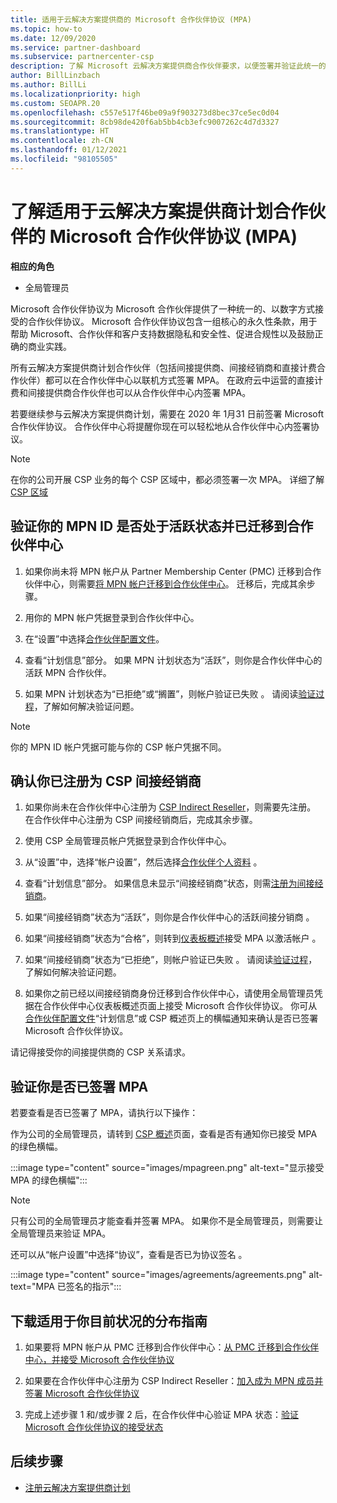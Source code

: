 ```yaml
---
title: 适用于云解决方案提供商的 Microsoft 合作伙伴协议 (MPA)
ms.topic: how-to
ms.date: 12/09/2020
ms.service: partner-dashboard
ms.subservice: partnercenter-csp
description: 了解 Microsoft 云解决方案提供商合作伙伴要求，以便签署并验证此统一的、以数字方式接受的 Microsoft 合作伙伴协议 (MPA)。
author: BillLinzbach
ms.author: BillLi
ms.localizationpriority: high
ms.custom: SEOAPR.20
ms.openlocfilehash: c557e517f46be09a9f903273d8bec37ce5ec0d04
ms.sourcegitcommit: 8cb98de420f6ab5bb4cb3efc9007262c4d7d3327
ms.translationtype: HT
ms.contentlocale: zh-CN
ms.lasthandoff: 01/12/2021
ms.locfileid: "98105505"
---
```

# <a name="learn-about-the-microsoft-partner-agreement-mpa-for-csp-program-partners"></a>了解适用于云解决方案提供商计划合作伙伴的 Microsoft 合作伙伴协议 (MPA)

**相应的角色**

- 全局管理员

Microsoft 合作伙伴协议为 Microsoft 合作伙伴提供了一种统一的、以数字方式接受的合作伙伴协议。 Microsoft 合作伙伴协议包含一组核心的永久性条款，用于帮助 Microsoft、合作伙伴和客户支持数据隐私和安全性、促进合规性以及鼓励正确的商业实践。

所有云解决方案提供商计划合作伙伴（包括间接提供商、间接经销商和直接计费合作伙伴）都可以在合作伙伴中心以联机方式签署 MPA。 在政府云中运营的直接计费和间接提供商合作伙伴也可以从合作伙伴中心内签署 MPA。

若要继续参与云解决方案提供商计划，需要在 2020 年 1月31 日前签署 Microsoft 合作伙伴协议。 合作伙伴中心将提醒你现在可以轻松地从合作伙伴中心内签署协议。

>[!NOTE]
>在你的公司开展 CSP 业务的每个 CSP 区域中，都必须签署一次 MPA。 详细了解 [CSP 区域](regional-authorization-overview.md) 

## <a name="verify-your-mpn-id-is-active-and-migrated-to-partner-center"></a>验证你的 MPN ID 是否处于活跃状态并已迁移到合作伙伴中心

1. 如果你尚未将 MPN 帐户从 Partner Membership Center (PMC) 迁移到合作伙伴中心，则需要[将 MPN 帐户迁移到合作伙伴中心](move-pmc-pc-map.md)。 迁移后，完成其余步骤。 

1. 用你的 MPN 帐户凭据登录到合作伙伴中心。
 
1. 在“设置”中选择[合作伙伴配置文件](https://partner.microsoft.com/pcv/accountsettings/connectedpartnerprofile)。

1. 查看“计划信息”部分。 如果 MPN 计划状态为“活跃”，则你是合作伙伴中心的活跃 MPN 合作伙伴。
 
1. 如果 MPN 计划状态为“已拒绝”或“搁置”，则帐户验证已失败 。 请阅读[验证过程](verification-responses.md)，了解如何解决验证问题。



>[!NOTE]
>你的 MPN ID 帐户凭据可能与你的 CSP 帐户凭据不同。

## <a name="confirm-you-are-enrolled-as-a-csp-indirect-reseller"></a>确认你已注册为 CSP 间接经销商

1. 如果你尚未在合作伙伴中心注册为 [CSP Indirect Reseller](indirect-reseller-tasks-in-partner-center.md)，则需要先注册。 在合作伙伴中心注册为 CSP 间接经销商后，完成其余步骤。

1. 使用 CSP 全局管理员帐户凭据登录到合作伙伴中心。

1. 从“设置”中，选择“帐户设置”，然后选择[合作伙伴个人资料](https://partner.microsoft.com/pcv/accountsettings/partnerprofile) 。

1. 查看“计划信息”部分。 如果信息未显示“间接经销商”状态，则需[注册为间接经销商](indirect-reseller-tasks-in-partner-center.md)。

1. 如果“间接经销商”状态为“活跃”，则你是合作伙伴中心的活跃间接分销商 。
 
4. 如果“间接经销商”状态为“合格”，则转到[仪表板概述](https://partner.microsoft.com/pcv/dashboard/overview)接受 MPA 以激活帐户  。
 
1. 如果“间接经销商”状态为“已拒绝”，则帐户验证已失败 。 请阅读[验证过程](verification-responses.md)，了解如何解决验证问题。

1. 如果你之前已经以间接经销商身份迁移到合作伙伴中心，请使用全局管理员凭据在合作伙伴中心仪表板概述页面上接受 Microsoft 合作伙伴协议。 你可从[合作伙伴配置文件](https://partner.microsoft.com/pcv/accountsettings/partnerprofile)“计划信息”或 CSP 概述页上的横幅通知来确认是否已签署 Microsoft 合作伙伴协议。

请记得接受你的间接提供商的 CSP 关系请求。

## <a name="verify-that-you-have-signed-the-mpa"></a>验证你是否已签署 MPA

若要查看是否已签署了 MPA，请执行以下操作：

 作为公司的全局管理员，请转到 [CSP 概述](https://partner.microsoft.com/pcv/dashboard/overview)页面，查看是否有通知你已接受 MPA 的绿色横幅。

 
:::image type="content" source="images/mpagreen.png" alt-text="显示接受 MPA 的绿色横幅":::

>[!NOTE]
>只有公司的全局管理员才能查看并签署 MPA。 如果你不是全局管理员，则需要让全局管理员来验证 MPA。

还可以从“帐户设置”中选择“协议”，查看是否已为协议签名 。

:::image type="content" source="images/agreements/agreements.png" alt-text="MPA 已签名的指示":::


## <a name="download-the-step-by-step-guide-thats-right-for-where-you-are-in-the-process"></a>下载适用于你目前状况的分布指南

1. 如果要将 MPN 帐户从 PMC 迁移到合作伙伴中心：[从 PMC 迁移到合作伙伴中心，并接受 Microsoft 合作伙伴协议](https://assetsprod.microsoft.com/mpn/migrate-pmc-pc-mpa-guide.pptx)

2. 如果要在合作伙伴中心注册为 CSP Indirect Reseller：[加入成为 MPN 成员并签署 Microsoft 合作伙伴协议](https://assetsprod.microsoft.com/mpn/onboard-pc-csp-mpn-mpa-guide.pptx)

3. 完成上述步骤 1 和/或步骤 2 后，在合作伙伴中心验证 MPA 状态：[验证 Microsoft 合作伙伴协议的接受状态](https://assetsprod.microsoft.com/mpn/verify-mpa-acceptance-status.pptx)
 
## <a name="next-steps"></a>后续步骤

- [注册云解决方案提供商计划](indirect-reseller-tasks-in-partner-center.md)
